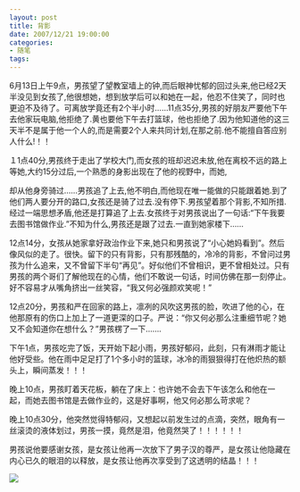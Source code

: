 ```yaml
---
layout: post
title: 背影
date: 2007/12/21 19:00:00
categories: 
- 随笔
tags: 
---
```


6月13日上午9点，男孩望了望教室墙上的钟,而后眼神忧郁的回过头来,他已经2天半没见到女孩了,他很想她，想到放学后可以和她在一起，他忍不住笑了，同时也更迫不及待了。可离放学竟还有2个半小时……11点35分,男孩的好朋友严要他下午去他家玩电脑,他拒绝了.黄也要他下午去打篮球，他也拒绝了.因为他知道他的这三天半不是属于他一个人的,而是需要2个人来共同计划,在那之前.他不能擅自答应别人什么!！！

１1点40分,男孩终于走出了学校大门,而女孩的班却迟迟未放,他在离校不远的路上等她,大约15分过后,一个熟悉的身影出现在了他的视野中，而她,

却从他身旁骑过……男孩追了上去,他不明白,而他现在唯一能做的只能跟着她.到了他们两人要分开的路口,女孩还是骑了过去.没有停下.男孩望着那个背影,不知所措.经过一端思想矛盾,他还是打算追了上去.女孩终于对男孩说出了一句话:“下午我要去图书馆做作业.”不知为什么,男孩还是跟了过去.一直到她家楼下……

12点14分，女孩从她家拿好政治作业下来,她只和男孩说了“小心她妈看到”。然后像风似的走了。很快。留下的只有背影，只有那残酷的，冷冷的背影，不曾问过男孩为什么追来，又不曾留下半句“再见”。好似他们不曾相识，更不曾相处过。只有男孩的两个哥们了解他现在的心情，他们不敢说一句话，时间仿佛在那一刻停止。好不容易才从嘴角挤出一丝笑容，“我又何必强颜欢笑呢！”

12点20分，男孩和严在回家的路上，凛冽的风吹这男孩的脸，吹进了他的心，在他那原有的伤口上加上了一道更深的口子。严说：“你又何必那么注重细节呢？她又不会知道你在想什么？”男孩楞了一下…….

下午1点，男孩吃完了饭，天开始下起小雨，男孩好郁闷，此刻，只有淋雨才能让他好受些。他在雨中足足打了1个多小时的篮球，冰冷的雨狠狠得打在他炽热的额头上，瞬间蒸发！！！

晚上10点，男孩盯着天花板，躺在了床上：也许她不会去下午该怎么和他在一起，而她去图书馆是去做作业的，这是好事啊，他又何必那么苛求呢？

晚上10点30分，他突然觉得特郁闷，又想起以前发生过的点滴，突然，眼角有一丝滚烫的液体划过，男孩一摸，竟然是泪，他竟然哭了！！！！！！

男孩说他要感谢女孩，是女孩让他再一次放下了男子汉的尊严，是女孩让他隐藏在内心已久的眼泪的以释放，是女孩让他再次享受到了这透明的结晶！！！

![](http://ww3.sinaimg.cn/large/48910e01gw1f49gttobhlj20b40goacu.jpg)